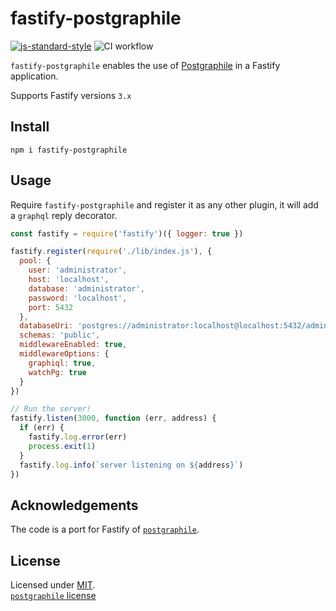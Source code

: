 # fastify-postgraphile

[![js-standard-style](https://img.shields.io/badge/code%20style-standard-brightgreen.svg?style=flat)](http://standardjs.com/)  ![CI workflow](https://github.com/alemagio/fastify-postgraphile/workflows/CI%20workflow/badge.svg)

`fastify-postgraphile` enables the use of [Postgraphile](https://www.graphile.org/postgraphile) in a Fastify application.

Supports Fastify versions `3.x`

## Install
```
npm i fastify-postgraphile
```

## Usage
Require `fastify-postgraphile` and register it as any other plugin, it will add a `graphql` reply decorator.
```js
const fastify = require('fastify')({ logger: true })

fastify.register(require('./lib/index.js'), {
  pool: {
    user: 'administrator',
    host: 'localhost',
    database: 'administrator',
    password: 'localhost',
    port: 5432
  },
  databaseUri: 'postgres://administrator:localhost@localhost:5432/administrator',
  schemas: 'public',
  middlewareEnabled: true,
  middlewareOptions: {
    graphiql: true,
    watchPg: true
  }
})

// Run the server!
fastify.listen(3000, function (err, address) {
  if (err) {
    fastify.log.error(err)
    process.exit(1)
  }
  fastify.log.info(`server listening on ${address}`)
})
```

## Acknowledgements

The code is a port for Fastify of [`postgraphile`](https://www.graphile.org/postgraphile).

## License

Licensed under [MIT](./LICENSE).<br/>
[`postgraphile` license](https://github.com/graphile/postgraphile/blob/v4/LICENSE.md)
